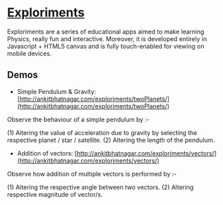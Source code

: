 # [Exploriments](https://github.com/ankitbhatnagar2012/exploriments)

Exploriments are a series of educational apps aimed to make
learning Physics, really fun and interactive. Moreover, it is developed
entirely in Javascript + HTML5 canvas and is fully touch-enabled for
viewing on mobile devices.

## Demos

* Simple Pendulum & Gravity: [http://ankitbhatnagar.com/exploriments/twoPlanets/](http://ankitbhatnagar.com/exploriments/twoPlanets/)

Observe the behaviour of a simple pendulum by :-

(1) Altering the value of acceleration due to gravity by selecting the respective planet / star / satellite.
(2) Altering the length of the pendulum. 

* Addition of vectors: [http://ankitbhatnagar.com/exploriments/vectors/](http://ankitbhatnagar.com/exploriments/vectors/)

Observe how addition of multiple vectors is performed by :-

(1) Altering the respective angle between two vectors.
(2) Altering respective magnitude of vector/s.


